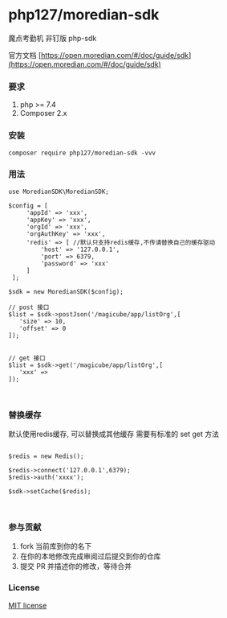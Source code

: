 

# php127/moredian-sdk


魔点考勤机 非钉版 php-sdk

官方文档
[https://open.moredian.com/#/doc/guide/sdk](https://open.moredian.com/#/doc/guide/sdk)


### 要求

1. php >= 7.4
2. Composer 2.x

### 安装

```shell
composer require php127/moredian-sdk -vvv
```



### 用法


```shell
use MoredianSDK\MoredianSDK;

$config = [
     'appId' => 'xxx',
     'appKey' => 'xxx',
     'orgId' => 'xxx',
     'orgAuthKey' => 'xxx',
     'redis' => [ //默认只支持redis缓存,不传请替换自己的缓存驱动
         'host' => '127.0.0.1',
         'port' => 6379,
         'password' => 'xxx'
     ]
 ];
    
$sdk = new MoredianSDK($config);

// post 接口
$list = $sdk->postJson('/magicube/app/listOrg',[
   'size' => 10,
   'offset' => 0
]);


// get 接口
$list = $sdk->get('/magicube/app/listOrg',[
   'xxx' => 
]);

        
```



### 替换缓存

默认使用redis缓存, 可以替换成其他缓存 需要有标准的 set get 方法

```shell

$redis = new Redis();

$redis->connect('127.0.0.1',6379);
$redis->auth('xxxx');
        
$sdk->setCache($redis);

       
```

### 参与贡献

1. fork 当前库到你的名下
3. 在你的本地修改完成审阅过后提交到你的仓库
4. 提交 PR 并描述你的修改，等待合并

### License

[MIT license](https://opensource.org/licenses/MIT)
